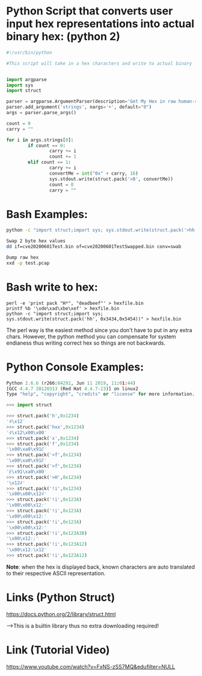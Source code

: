 # Python Script that converts user input hex representations into actual binary hex: (python 2)

```python
#!/usr/bin/python

#This script will take in a hex characters and write to actual binary


import argparse
import sys
import struct

parser = argparse.ArgumentParser(description='Get My Hex in raw human-readable format')
parser.add_argument('strings', nargs='+', default="0")
args = parser.parse_args()

count = 0
carry = ""

for i in args.strings[0]:
        if count == 0:
                carry += i
                count += 1
        elif count == 1:
                carry += i
                convertMe = int("0x" + carry, 16)
                sys.stdout.write(struct.pack('>B', convertMe))
                count = 0
                carry = ""

```

# Bash Examples:

```bash
python -c "import struct;import sys; sys.stdout.write(struct.pack('>hh', 0x3344,0x1122))" | hexdump -C

Swap 2 byte hex values
dd if=cve20200601Test.bin of=cve20200601TestSwapped.bin conv=swab

Dump raw hex
xxd -p test.pcap
```

# Bash write to hex:

```
perl -e 'print pack "H*", "deadbeef"' > hexfile.bin
printf %b '\xde\xad\xbe\xef' > hexfile.bin
python -c "import struct;import sys; sys.stdout.write(struct.pack('hh', 0x3434,0x5454))" > hexfile.bin

```
The perl way is the easiest method since you don't have to put in any extra chars. However, the python method  you can compensate for system endianess thus writing correct hex so things are not backwards.

# Python Console Examples:

```python
Python 2.6.6 (r266:84292, Jun 11 2019, 11:01:44)
[GCC 4.4.7 20120313 (Red Hat 4.4.7-23)] on linux2
Type "help", "copyright", "credits" or "license" for more information.

>>> import struct

>>> struct.pack('h',0x1234)
'4\x12'
>>> struct.pack('hxx',0x1234)
'4\x12\x00\x00'
>>> struct.pack('x',0x1234)
>>> struct.pack('f',0x1234)
'\x00\xa0\x91E'
>>> struct.pack('<f',0x1234)
'\x00\xa0\x91E'
>>> struct.pack('>f',0x1234)
'E\x91\xa0\x00'
>>> struct.pack('>H',0x1234)
'\x124'
>>> struct.pack('!i',0x1234)
'\x00\x00\x124'
>>> struct.pack('!i',0x123A)
'\x00\x00\x12:'                       
>>> struct.pack('!i',0x123A)
'\x00\x00\x12:'
>>> struct.pack('!i',0x123A)
'\x00\x00\x12:'
>>> struct.pack('!i',0x123A3B)
'\x00\x12:;'
>>> struct.pack('!i',0x123A12)
'\x00\x12:\x12'
>>> struct.pack('!i',0x123A12)

```

**Note**: when the hex is displayed back, known characters are auto translated to their respective ASCII representation.

# Links (Python Struct)
https://docs.python.org/2/library/struct.html

-->This is a builtin library thus no extra downloading required!

# Link (Tutorial Video)
https://www.youtube.com/watch?v=FxNS-zSS7MQ&edufilter=NULL